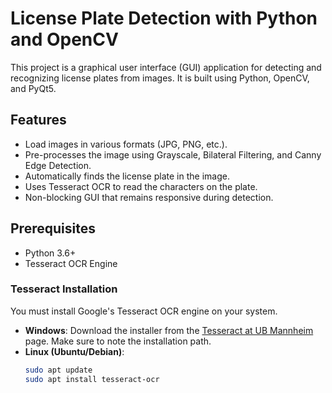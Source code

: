 # License Plate Detection with Python and OpenCV

This project is a graphical user interface (GUI) application for detecting and recognizing license plates from images. It is built using Python, OpenCV, and PyQt5.

## Features

- Load images in various formats (JPG, PNG, etc.).
- Pre-processes the image using Grayscale, Bilateral Filtering, and Canny Edge Detection.
- Automatically finds the license plate in the image.
- Uses Tesseract OCR to read the characters on the plate.
- Non-blocking GUI that remains responsive during detection.

## Prerequisites

- Python 3.6+
- Tesseract OCR Engine

### Tesseract Installation

You must install Google's Tesseract OCR engine on your system.

- **Windows**: Download the installer from the [Tesseract at UB Mannheim](https://github.com/UB-Mannheim/tesseract/wiki) page. Make sure to note the installation path.
- **Linux (Ubuntu/Debian)**:
  ```bash
  sudo apt update
  sudo apt install tesseract-ocr
  ```
